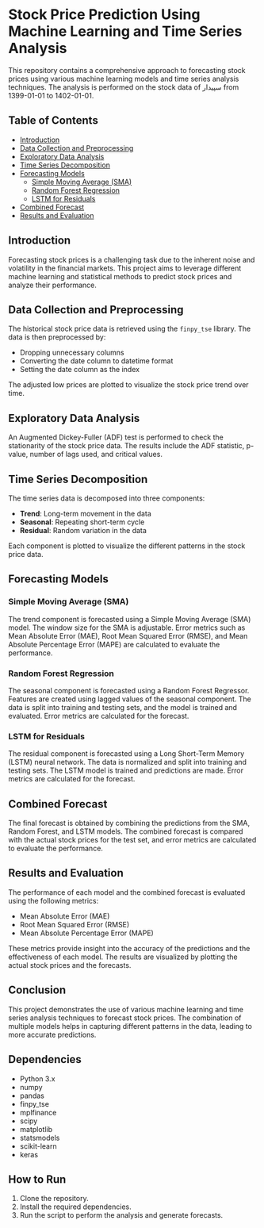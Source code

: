 # Stock Price Prediction Using Machine Learning and Time Series Analysis

This repository contains a comprehensive approach to forecasting stock prices using various machine learning models and time series analysis techniques. The analysis is performed on the stock data of سپیدار from 1399-01-01 to 1402-01-01.

## Table of Contents

- [Introduction](#introduction)
- [Data Collection and Preprocessing](#data-collection-and-preprocessing)
- [Exploratory Data Analysis](#exploratory-data-analysis)
- [Time Series Decomposition](#time-series-decomposition)
- [Forecasting Models](#forecasting-models)
  - [Simple Moving Average (SMA)](#simple-moving-average-sma)
  - [Random Forest Regression](#random-forest-regression)
  - [LSTM for Residuals](#lstm-for-residuals)
- [Combined Forecast](#combined-forecast)
- [Results and Evaluation](#results-and-evaluation)

## Introduction

Forecasting stock prices is a challenging task due to the inherent noise and volatility in the financial markets. This project aims to leverage different machine learning and statistical methods to predict stock prices and analyze their performance.

## Data Collection and Preprocessing

The historical stock price data is retrieved using the `finpy_tse` library. The data is then preprocessed by:

- Dropping unnecessary columns
- Converting the date column to datetime format
- Setting the date column as the index

The adjusted low prices are plotted to visualize the stock price trend over time.

## Exploratory Data Analysis

An Augmented Dickey-Fuller (ADF) test is performed to check the stationarity of the stock price data. The results include the ADF statistic, p-value, number of lags used, and critical values.

## Time Series Decomposition

The time series data is decomposed into three components:

- **Trend**: Long-term movement in the data
- **Seasonal**: Repeating short-term cycle
- **Residual**: Random variation in the data

Each component is plotted to visualize the different patterns in the stock price data.

## Forecasting Models

### Simple Moving Average (SMA)

The trend component is forecasted using a Simple Moving Average (SMA) model. The window size for the SMA is adjustable. Error metrics such as Mean Absolute Error (MAE), Root Mean Squared Error (RMSE), and Mean Absolute Percentage Error (MAPE) are calculated to evaluate the performance.

### Random Forest Regression

The seasonal component is forecasted using a Random Forest Regressor. Features are created using lagged values of the seasonal component. The data is split into training and testing sets, and the model is trained and evaluated. Error metrics are calculated for the forecast.

### LSTM for Residuals

The residual component is forecasted using a Long Short-Term Memory (LSTM) neural network. The data is normalized and split into training and testing sets. The LSTM model is trained and predictions are made. Error metrics are calculated for the forecast.

## Combined Forecast

The final forecast is obtained by combining the predictions from the SMA, Random Forest, and LSTM models. The combined forecast is compared with the actual stock prices for the test set, and error metrics are calculated to evaluate the performance.

## Results and Evaluation

The performance of each model and the combined forecast is evaluated using the following metrics:

- Mean Absolute Error (MAE)
- Root Mean Squared Error (RMSE)
- Mean Absolute Percentage Error (MAPE)

These metrics provide insight into the accuracy of the predictions and the effectiveness of each model. The results are visualized by plotting the actual stock prices and the forecasts.

## Conclusion

This project demonstrates the use of various machine learning and time series analysis techniques to forecast stock prices. The combination of multiple models helps in capturing different patterns in the data, leading to more accurate predictions.

## Dependencies

- Python 3.x
- numpy
- pandas
- finpy_tse
- mplfinance
- scipy
- matplotlib
- statsmodels
- scikit-learn
- keras

## How to Run

1. Clone the repository.
2. Install the required dependencies.
3. Run the script to perform the analysis and generate forecasts.




